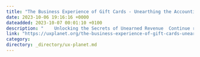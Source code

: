 ```yaml
---
title: "The Business Experience of Gift Cards - Unearthing the Accounting Magic"
date: 2023-10-06 19:16:16 +0000
dateadded: 2023-10-07 00:01:10 +0100
description: "    Unlocking the Secrets of Unearned Revenue  Continue reading on UX Planet »  "
link: "https://uxplanet.org/the-business-experience-of-gift-cards-unearthing-the-accounting-magic-8276f0ac898c?source=rss----819cc2aaeee0---4"
category:
directory: _directory/ux-planet.md
---
```


